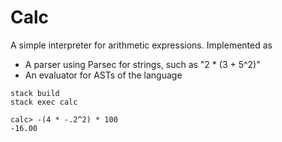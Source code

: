 # Calc

A simple interpreter for arithmetic expressions. Implemented as

- A parser using Parsec for strings, such as "2 * (3 + 5^2)"
- An evaluator for ASTs of the language

```
stack build
stack exec calc

calc> -(4 * -.2^2) * 100
-16.00
```